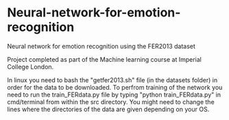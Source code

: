 # Neural-network-for-emotion-recognition
Neural network for emotion recognition using the FER2013 dataset

Project completed as part of the Machine learning course at Imperial College London.

In linux you need to bash the "getfer2013.sh" file (in the datasets folder) in order for the data to be downloaded.
To perfrom training of the network you need to run the train_FERdata.py file by typing "python train_FERdata.py" in cmd/terminal from within the src directory. You might need to change the lines where the directories of the data are given depending on your OS. 
